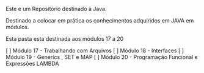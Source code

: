 Este e um Repositório destinado a Java.

 Destinado a colocar em prática os conhecimentos adquiridos em JAVA em módulos.

 Esta pasta esta destinada aos módulos 17 a 20

  [ ] Módulo 17 - Trabalhando com Arquivos
  [ ] Módulo 18 - Interfaces
  [ ] Módulo 19 - Generics , SET e MAP
  [ ] Módulo 20 - Programação Funcional e Expressões LAMBDA


